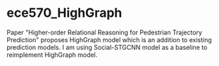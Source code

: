 # ece570_HighGraph

Paper "Higher-order Relational Reasoning for Pedestrian Trajectory Prediction" proposes HighGraph model which is an addition to existing prediction models. I am using Social-STGCNN model as a baseline to reimplement HighGraph model.
